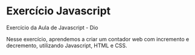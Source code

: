 # Exercício Javascript
Exercício da Aula de Javascript - Dio

Nesse exercício, aprendemos a criar um contador web com incremento e decremento, utilizando Javascript, HTML e CSS.
